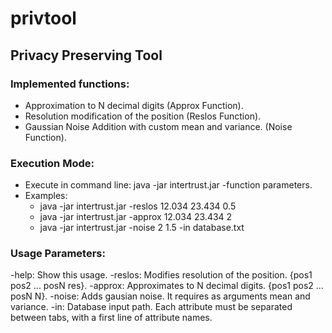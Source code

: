 # privtool
## Privacy Preserving Tool

### Implemented functions:
- Approximation to N decimal digits (Approx Function).
- Resolution modification of the position (Reslos Function).
- Gaussian Noise Addition with custom mean and variance. (Noise Function).

### Execution Mode:
- Execute in command line: java -jar intertrust.jar -function parameters.
- Examples:
	- java -jar intertrust.jar -reslos 12.034 23.434 0.5
	- java -jar intertrust.jar -approx 12.034 23.434 2
	- java -jar intertrust.jar -noise 2 1.5 -in database.txt

### Usage Parameters:
-help: Show this usage.
-reslos: Modifies resolution of the position. {pos1 pos2 ... posN res}.
-approx: Approximates to N decimal digits. {pos1 pos2 ... posN N}.
-noise: Adds gausian noise. It requires as arguments mean and variance.
-in: Database input path. Each attribute must be separated between tabs, with a first line of attribute names.
